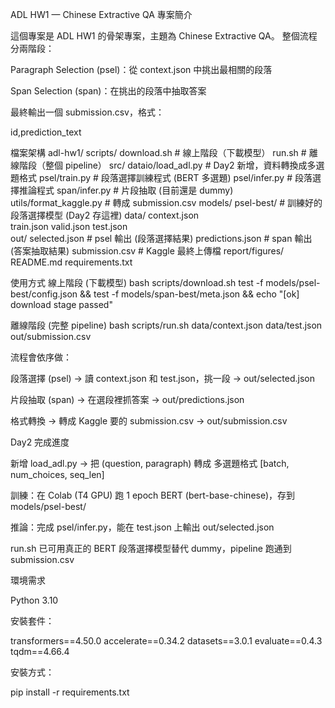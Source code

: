 ﻿ADL HW1 — Chinese Extractive QA
專案簡介

這個專案是 ADL HW1 的骨架專案，主題為 Chinese Extractive QA。
整個流程分兩階段：

Paragraph Selection (psel)：從 context.json 中挑出最相關的段落

Span Selection (span)：在挑出的段落中抽取答案

最終輸出一個 submission.csv，格式：

id,prediction_text


檔案架構
adl-hw1/
  scripts/
    download.sh        # 線上階段（下載模型）
    run.sh             # 離線階段（整個 pipeline）
  src/
    dataio/load_adl.py # Day2 新增，資料轉換成多選題格式
    psel/train.py      # 段落選擇訓練程式 (BERT 多選題)
    psel/infer.py      # 段落選擇推論程式
    span/infer.py      # 片段抽取 (目前還是 dummy)
    utils/format_kaggle.py # 轉成 submission.csv
  models/
    psel-best/         # 訓練好的段落選擇模型 (Day2 存這裡)
  data/
    context.json  
    train.json
    valid.json
    test.json     
  out/
    selected.json      # psel 輸出 (段落選擇結果)
    predictions.json   # span 輸出 (答案抽取結果)
    submission.csv     # Kaggle 最終上傳檔
  report/figures/
  README.md
  requirements.txt


  使用方式
線上階段 (下載模型)
bash scripts/download.sh
test -f models/psel-best/config.json && test -f models/span-best/meta.json && echo "[ok] download stage passed"

離線階段 (完整 pipeline)
bash scripts/run.sh data/context.json data/test.json out/submission.csv


流程會依序做：

段落選擇 (psel) → 讀 context.json 和 test.json，挑一段 → out/selected.json

片段抽取 (span) → 在選段裡抓答案 → out/predictions.json

格式轉換 → 轉成 Kaggle 要的 submission.csv → out/submission.csv


Day2 完成進度

新增 load_adl.py → 把 (question, paragraph) 轉成 多選題格式 [batch, num_choices, seq_len]

訓練：在 Colab (T4 GPU) 跑 1 epoch BERT (bert-base-chinese)，存到 models/psel-best/

推論：完成 psel/infer.py，能在 test.json 上輸出 out/selected.json

run.sh 已可用真正的 BERT 段落選擇模型替代 dummy，pipeline 跑通到 submission.csv

環境需求

Python 3.10

安裝套件：

transformers==4.50.0
accelerate==0.34.2
datasets==3.0.1
evaluate==0.4.3
tqdm==4.66.4


安裝方式：

pip install -r requirements.txt